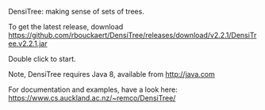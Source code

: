 DensiTree: making sense of sets of trees.

To get the latest release, download https://github.com/rbouckaert/DensiTree/releases/download/v2.2.1/DensiTree.v2.2.1.jar

Double click to start. 

Note, DensiTree requires Java 8, available from http://java.com

For documentation and examples, have a look here: 
https://www.cs.auckland.ac.nz/~remco/DensiTree/
